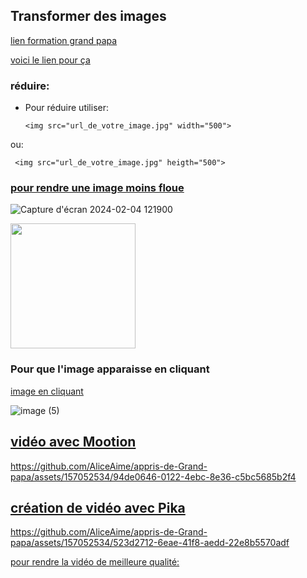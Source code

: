 
## Transformer des images
[lien formation grand papa](https://github.com/jpbrasile/formationIA2.0)

[voici le lien pour ça](https://huggingface.co/spaces/InstantX/InstantID)

### réduire:
- Pour réduire utiliser:
  ```
  <img src="url_de_votre_image.jpg" width="500">
  ```
ou:
 ```
  <img src="url_de_votre_image.jpg" heigth="500">
  ```
### [pour rendre une image moins floue](https://www.krea.ai/apps/image/enhancer)

![Capture d'écran 2024-02-04 121900](https://github.com/AliceAime/appris-de-Grand-papa/assets/157052534/942eb46c-70ea-424c-b97d-ae572b3c8288)

<img src="https://github.com/AliceAime/appris-de-Grand-papa/assets/157052534/dcfdd315-e966-40cf-941d-433d968eec55" width="200">


### Pour que l'image apparaisse en cliquant 
[image en cliquant](https://github.com/AliceAime/appris-de-Grand-papa/assets/157052534/dcfdd315-e966-40cf-941d-433d968eec55)

 ![image (5)](https://github.com/AliceAime/appris-de-Grand-papa/assets/157052534/96ede762-6010-431d-b773-d96c75462fb6)




## [vidéo avec Mootion](https://www.mootion.com/landing)


https://github.com/AliceAime/appris-de-Grand-papa/assets/157052534/94de0646-0122-4ebc-8e36-c5bc5685b2f4



## [création de vidéo avec Pika](https://pika.art/my-library)



https://github.com/AliceAime/appris-de-Grand-papa/assets/157052534/523d2712-6eae-41f8-aedd-22e8b5570adf

[pour rendre la vidéo de meilleure qualité:](https://colab.research.google.com/drive/1gWEwcA9y57EsxwOjmLNmNMXPsafw0kGo#scrollTo=fnZqcETQ_qvS)



